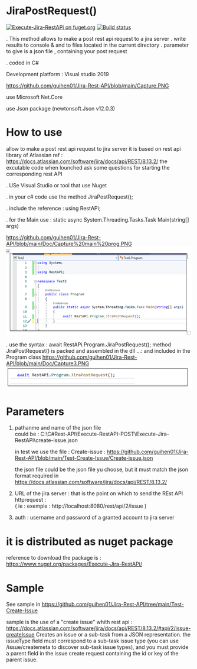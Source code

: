 # JiraPostRequest()

[![Execute-Jira-RestAPi on fuget.org](https://www.fuget.org/packages/Execute-Jira-RestAPi/badge.svg)](https://www.fuget.org/packages/Execute-Jira-RestAPi)
[![Build status](https://ci.appveyor.com/api/projects/status/hu142cfpup350p1s?svg=true)](https://ci.appveyor.com/project/guihen01/jira-rest-api)

. This method allows to make a post rest api request to a jira server
. write results to console & and to files located in the current directory
. parameter to give is a json file , containing your post request

. coded in C#

Development platform : Visual studio 2019 

https://github.com/guihen01/Jira-Rest-API/blob/main/Capture.PNG

use Microsoft Net.Core 

use Json package (newtonsoft.Json v12.0.3)

# How to use
allow to make a post rest api request to jira server 
it is based on rest api library of Atlassian 
ref : https://docs.atlassian.com/software/jira/docs/api/REST/8.13.2/
the excutable code when lounched ask some questions for starting the corresponding rest API

. USe Visual Studio or tool that use Nuget

. in your c# code use the method JiraPostRequest();

. include the reference : using RestAPi;

. for the Main use : static async System.Threading.Tasks.Task Main(string[] args)

https://github.com/guihen01/Jira-Rest-API/blob/main/Doc/Capture%20main%20prog.PNG
![alt text](https://github.com/guihen01/Jira-Rest-API/blob/main/Doc/Capture%20main%20prog.PNG "Logo Title Text 1")

. use the syntax : await RestAPi.Program.JiraPostRequest();  method JiraPostRequest() is packed and assembled in the dll ...: and included in the Program class
https://github.com/guihen01/Jira-Rest-API/blob/main/Doc/Capture3.PNG
![alt text](https://github.com/guihen01/Jira-Rest-API/blob/main/Doc/Capture3.PNG "Logo Title Text 1")

# Parameters 
1) pathanme and name of the json file   
   could be :  C:\C#Rest-API\Execute-RestAPI-POST\Execute-Jira-RestAPi\create-issue.json
   
   in test we use the file : Create-issue : https://github.com/guihen01/Jira-Rest-API/blob/main/Test-Create-Issue/Create-issue.json
   
   the json file could be the json file yu choose, 
   but it must match the json format required in https://docs.atlassian.com/software/jira/docs/api/REST/8.13.2/
   
2) URL of the jira server : that is the point on which to send the REst API httprequest :  
  ( ie : exemple : http://localhost:8080/rest/api/2/issue )
  
3) auth : username and password of a granted account to jira server

# it is distributed as nuget package 
reference to download the package is : 
https://www.nuget.org/packages/Execute-Jira-RestAPi/

# Sample
See sample in https://github.com/guihen01/Jira-Rest-API/tree/main/Test-Create-Issue

sample is the use of a "create issue" whith rest api : https://docs.atlassian.com/software/jira/docs/api/REST/8.13.2/#api/2/issue-createIssue
Creates an issue or a sub-task from a JSON representation.
the issueType field must correspond to a sub-task issue type (you can use /issue/createmeta to discover sub-task issue types), and
you must provide a parent field in the issue create request containing the id or key of the parent issue.
